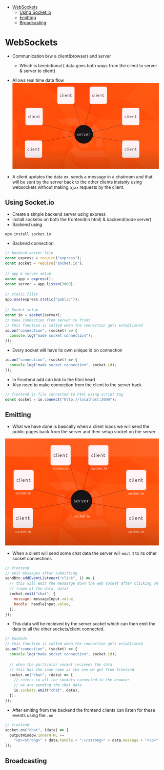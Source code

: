 - [WebSockets](#websockets)
  - [Using Socket.io](#using-socketio)
  - [Emitting](#emitting)
  - [Broadcasting](#broadcasting)

# WebSockets

- Communication b/w a client(browser) and server
  - Which is biredctional ( data goes both ways from the client to server & server to client)
- Allows real time data flow
  ![](./diagrams/socketio/client&server.png)

- A client updates the data ex. sends a message in a chatroom and that will be sent by the server back to the other clients instanly using websockets without making `ajax` requests by the client.

## Using Socket.io

- Create a simple backend server using express
- Install socketio on both the frontend(in html) & backend(node server)
- Backend using

```
npm install socket.io
```

- Backend connection

```javascript
// backend server file
const express = require("express");
const socket = require("socket.io");

// app & server setup
const app = express();
const server = app.listen(3000);

// static files
app.use(express.static("public"));

// Socket setup
const io = socket(server);
// make connection from server to front
// this function is called when the connection gets established
io.on("connection", (socket) => {
  console.log("made socket connection");
});
```

- Every socket will have its own unique id on connection

```javascript
io.on("connection", (socket) => {
  console.log("made socket connection", socket.id);
});
```

- In Frontend add cdn link to the html head
- Also need to make connection from the client to the server back

```javascript
// frontend js file connected to html using script tag
const socket = io.connect("http://localhost:3000");
```

## Emitting

- What we have done is basically when a client loads we will send the public pages back from the server and then setup socket on the server

![](./diagrams/socketio/socketioconnection.png)

- When a client will send some chat data the server will `emit` it to its other socket connections

```javascript
// frontend
// emit messages after submitting
sendBtn.addEventListener("click", () => {
  // this will emit the mesasage down the web socket after clicking on the submit button
  // (name of the data, data)
  socket.emit("chat", {
    message: messageInput.value,
    handle: handleInput.value,
  });
});
```

- This data will be recieved by the server socket which can then emit the data to all the other sockets/client connected.

```javascript
// backedn
// this function is called when the connection gets established
io.on("connection", (socket) => {
  console.log("made socket connection", socket.id);

  // when the particular socket recieves the data
  // this has the same name as the one we get from frontend
  socket.on("chat", (data) => {
    // refers to all the sockets connected to the browser
    // we are sending the chat data
    io.sockets.emit("chat", data);
  });
});
```

- After emiting from the backend the frontend clients can listen for these events using the `.on`

```javascript
// frontend
socket.on("chat", (data) => {
  outputWindow.innerHTML +=
    "<p><strong>" + data.handle + ":</strong>" + data.message + "</p>";
});
```

## Broadcasting
